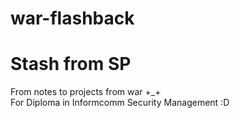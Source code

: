 # war-flashback
# Stash from SP
From notes to projects from war +_+  
For Diploma in Informcomm Security Management :D
